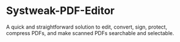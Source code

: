 # Systweak-PDF-Editor
A quick and straightforward solution to edit, convert, sign, protect, compress PDFs, and make scanned PDFs searchable and selectable.
